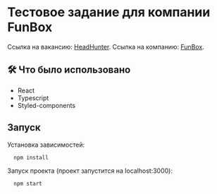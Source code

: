# Тестовое задание для компании FunBox

Ссылка на вакансию: [HeadHunter](https://spb.hh.ru/vacancy/66901246?hhtmFrom=vacancy_response).
Ссылка на компанию: [FunBox](https://spb.hh.ru/employer/89953?hhtmFrom=vacancy).

## 🛠 Что было использовано
* React
* Typescript
* Styled-components

## Запуск

Установка зависимостей:
```bash
  npm install
```

Запуск проекта (проект запустится на localhost:3000):
```bash
  npm start
``` 
